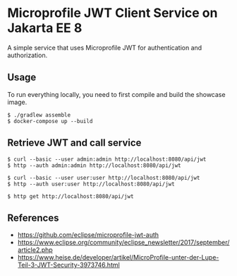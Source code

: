 # Microprofile JWT Client Service on Jakarta EE 8

A simple service that uses Microprofile JWT for authentication and authorization.

## Usage

To run everything locally, you need to first compile and build the showcase image.
```
$ ./gradlew assemble
$ docker-compose up --build
```

## Retrieve JWT and call service

```
$ curl --basic --user admin:admin http://localhost:8080/api/jwt
$ http --auth admin:admin http://localhost:8080/api/jwt

$ curl --basic --user user:user http://localhost:8080/api/jwt
$ http --auth user:user http://localhost:8080/api/jwt

$ http get http://localhost:8080/api/jwt
```

## References

- https://github.com/eclipse/microprofile-jwt-auth 
- https://www.eclipse.org/community/eclipse_newsletter/2017/september/article2.php
- https://www.heise.de/developer/artikel/MicroProfile-unter-der-Lupe-Teil-3-JWT-Security-3973746.html